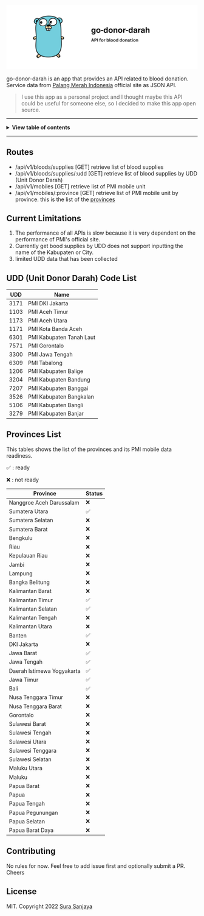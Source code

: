 <!-- markdownlint-disable MD014 MD024 MD026 MD033 MD036 MD041 -->

<div align='center'>

![go-donor-darah](./header.png)

</div>

go-donor-darah is an app that provides an API related to blood donation. Service data from [Palang Merah Indonesia](https://ayodonor.pmi.or.id) official site as JSON API.

> I use this app as a personal project and I thought maybe this API could be useful for someone else, so I decided to make this app open source.

---

<details>
<summary><b>View table of contents</b></summary><br/>

- [Routes](#routes)

</details>

---

## Routes
- /api/v1/bloods/supplies [GET] retrieve list of blood supplies
- /api/v1/bloods/supplies/:udd [GET] retrieve list of blood supplies by UDD (Unit Donor Darah)
- /api/v1/mobiles [GET] retrieve list of PMI mobile unit
- /api/v1/mobiles/:province [GET] retrieve list of PMI mobile unit by province. this is the list of the [provinces](#provinces-list) 

## Current Limitations
1. The performance of all APIs is slow because it is very dependent on the performance of PMI's official site.
2. Currently get bood supplies by UDD does not support inputting the name of the Kabupaten or City. 
3. limited UDD data that has been collected

## UDD (Unit Donor Darah) Code List
| UDD                             | Name                                |
| ------------------------------- | ----------------------------------- |
| 3171                            | PMI DKI Jakarta                     |
| 1103                            | PMI Aceh Timur                      |
| 1173                            | PMI Aceh Utara                      |
| 1171                            | PMI Kota Banda Aceh                 |
| 6301                            | PMI Kabupaten Tanah Laut            |
| 7571                            | PMI Gorontalo                       |
| 3300                            | PMI Jawa Tengah                     |
| 6309                            | PMI Tabalong                        |
| 1206                            | PMI Kabupaten Balige                |
| 3204                            | PMI Kabupaten Bandung               |
| 7207                            | PMI Kabupaten Banggai               |
| 3526                            | PMI Kabupaten Bangkalan             |
| 5106                            | PMI Kabupaten Bangli                |
| 3279                            | PMI Kabupaten Banjar                |

## Provinces List

This tables shows the list of the provinces and its PMI mobile data readiness.

:white_check_mark: : ready

:x: : not ready

| Province                        | Status                              |
| ------------------------------- | ----------------------------------- |
| Nanggroe Aceh Darussalam        | :x:                                 |
| Sumatera Utara                  | :white_check_mark:                  |
| Sumatera Selatan                | :x:                                 |
| Sumatera Barat                  | :x:                                 |
| Bengkulu                        | :x:                                 |
| Riau                            | :x:                                 |
| Kepulauan Riau                  | :x:                                 |
| Jambi                           | :x:                                 |
| Lampung                         | :x:                                 |
| Bangka Belitung                 | :x:                                 |
| Kalimantan Barat                | :x:                                 |
| Kalimantan Timur                | :white_check_mark:                  |
| Kalimantan Selatan              | :white_check_mark:                  |
| Kalimantan Tengah               | :x:                                 |
| Kalimantan Utara                | :x:                                 |
| Banten                          | :white_check_mark:                  |
| DKI Jakarta                     | :x:                                 |
| Jawa Barat                      | :white_check_mark:                  |
| Jawa Tengah                     | :white_check_mark:                  |
| Daerah Istimewa Yogyakarta      | :white_check_mark:                  |
| Jawa Timur                      | :white_check_mark:                  |
| Bali                            | :white_check_mark:                  |
| Nusa Tenggara Timur             | :x:                                 |
| Nusa Tenggara Barat             | :x:                                 |
| Gorontalo                       | :x:                                 |
| Sulawesi Barat                  | :x:                                 |
| Sulawesi Tengah                 | :x:                                 |
| Sulawesi Utara                  | :x:                                 |
| Sulawesi Tenggara               | :x:                                 |
| Sulawesi Selatan                | :x:                                 |
| Maluku Utara                    | :x:                                 |
| Maluku                          | :x:                                 |
| Papua Barat                     | :x:                                 |
| Papua                           | :x:                                 |
| Papua Tengah                    | :x:                                 |
| Papua Pegunungan                | :x:                                 |
| Papua Selatan                   | :x:                                 |
| Papua Barat Daya                | :x:                                 |

## Contributing

No rules for now. Feel free to add issue first and optionally submit a PR. Cheers

## License

MIT. Copyright 2022 [Sura Sanjaya](./LICENSE)